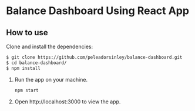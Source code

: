 # Balance Dashboard Using React App


## How to use

Clone and install the dependencies:

```bash
$ git clone https://github.com/peleadorsinley/balance-dashboard.git
$ cd balance-dashboard/
$ npm install
```
1. Run the app on your machine.

   ```bash
   npm start
   ```
2. Open http://localhost:3000 to view the app.
